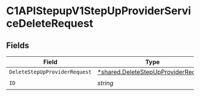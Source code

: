 # C1APIStepupV1StepUpProviderServiceDeleteRequest


## Fields

| Field                                                                                            | Type                                                                                             | Required                                                                                         | Description                                                                                      |
| ------------------------------------------------------------------------------------------------ | ------------------------------------------------------------------------------------------------ | ------------------------------------------------------------------------------------------------ | ------------------------------------------------------------------------------------------------ |
| `DeleteStepUpProviderRequest`                                                                    | [*shared.DeleteStepUpProviderRequest](../../../pkg/models/shared/deletestepupproviderrequest.md) | :heavy_minus_sign:                                                                               | N/A                                                                                              |
| `ID`                                                                                             | *string*                                                                                         | :heavy_check_mark:                                                                               | N/A                                                                                              |